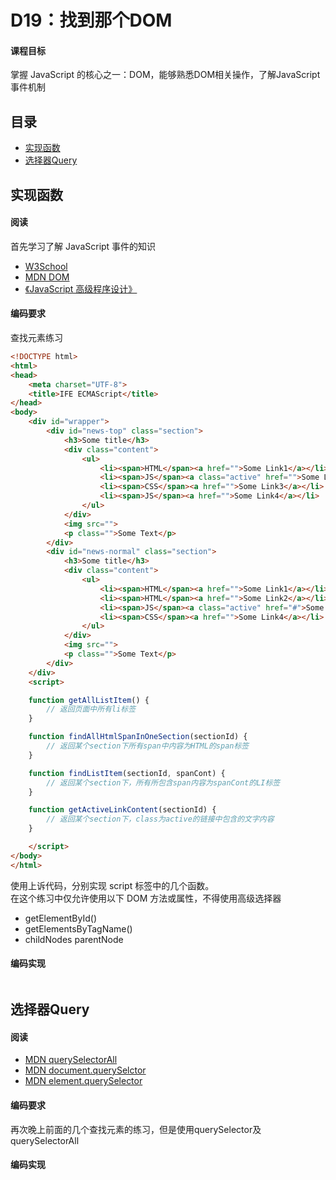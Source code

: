 # D19：找到那个DOM
#### 课程目标
掌握 JavaScript 的核心之一：DOM，能够熟悉DOM相关操作，了解JavaScript事件机制
## 目录
* [实现函数](#实现函数)
* [选择器Query](#选择器Query)


## 实现函数
#### 阅读
首先学习了解 JavaScript 事件的知识
- [W3School](http://www.w3school.com.cn/js/js_htmldom.asp)
- [MDN DOM](https://developer.mozilla.org/zh-CN/docs/Learn/JavaScript/Client-side_web_APIs/Manipulating_documents)
- [《JavaScript 高级程序设计》](https://book.douban.com/subject/10546125/)

#### 编码要求
查找元素练习  

``` html
<!DOCTYPE html>
<html>
<head>
    <meta charset="UTF-8">    
    <title>IFE ECMAScript</title>
</head>
<body>        
    <div id="wrapper">
        <div id="news-top" class="section">
            <h3>Some title</h3>
            <div class="content">
                <ul>
                    <li><span>HTML</span><a href="">Some Link1</a></li>
                    <li><span>JS</span><a class="active" href="">Some Link2</a></li>
                    <li><span>CSS</span><a href="">Some Link3</a></li>
                    <li><span>JS</span><a href="">Some Link4</a></li>
                </ul>
            </div>
            <img src="">
            <p class="">Some Text</p>
        </div>
        <div id="news-normal" class="section">
            <h3>Some title</h3>
            <div class="content">
                <ul>
                    <li><span>HTML</span><a href="">Some Link1</a></li>
                    <li><span>HTML</span><a href="">Some Link2</a></li>
                    <li><span>JS</span><a class="active" href="#">Some Link3</a></li>
                    <li><span>CSS</span><a href="">Some Link4</a></li>
                </ul>
            </div>
            <img src="">
            <p class="">Some Text</p>
        </div>      
    </div>
    <script>

    function getAllListItem() {
        // 返回页面中所有li标签
    }

    function findAllHtmlSpanInOneSection(sectionId) {
        // 返回某个section下所有span中内容为HTML的span标签
    }

    function findListItem(sectionId, spanCont) {
        // 返回某个section下，所有所包含span内容为spanCont的LI标签
    }

    function getActiveLinkContent(sectionId) {
        // 返回某个section下，class为active的链接中包含的文字内容
    }

    </script>
</body>
</html>
```
使用上诉代码，分别实现 script 标签中的几个函数。    
在这个练习中仅允许使用以下 DOM 方法或属性，不得使用高级选择器
- getElementById()
- getElementsByTagName()
- childNodes
parentNode

#### 编码实现

``` html

```

## 选择器Query
#### 阅读
- [MDN querySelectorAll](https://developer.mozilla.org/en-US/docs/Web/API/Element/querySelectorAll)
- [MDN document.querySelctor](https://developer.mozilla.org/zh-CN/docs/Web/API/Document/querySelector)
- [MDN element.querySelector](https://developer.mozilla.org/zh-CN/docs/Web/API/Element/querySelector)

#### 编码要求
再次晚上前面的几个查找元素的练习，但是使用querySelector及querySelectorAll
#### 编码实现
```

```